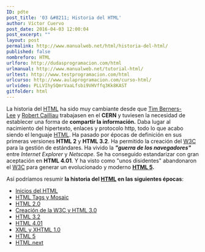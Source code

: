 ```yaml
---
ID: pdte
post_title: '03 &#8211; Historia del HTML'
author: Víctor Cuervo
post_date: 2016-04-03 12:00:04
post_excerpt: ""
layout: post
permalink: http://www.manualweb.net/html/historia-del-html/
published: false
nombreforo: HTML
urlforo: http://dudasprogramacion.com/html
urlmanual: http://www.manualweb.net/tutorial-html/
urltest: http://www.testprogramacion.com/html
urlcurso: http://www.aulaprogramacion.com/curso-html/
urlvideo: PLLVIhySQmrVaaLfsbi9VHVffq3Kk8KAST
gitfolder: html
---
```

La historia del [HTML][1] ha sido muy cambiante desde que [Tim Berners-Lee][2] y [Robert Cailliau][3] trabajasen en el **CERN** y tuviesen la necesidad de establecer una forma de **compartir la información.** Daba lugar al nacimiento del hipertexto, enlaces y protocolo http, todo lo que acabo siendo el lenguaje [HTML][1]. Ha pasado por épocas de definición en sus primeras versiones **HTML 2** y **HTML 3.2**. Ha permitido la creación del [W3C][4] para la gestión de estándares. Ha vivido la ***"guerra de los navegadores"*** entre *Internet Explorer* y *Netscape*. Se ha conseguido estandarizar con gran aceptación en **HTML 4.01**. Y ha visto como "unos disidentes" abandonaron el [W3C][4] para generar un evolucionado y moderno **[HTML 5][5].**

Así podríamos resumir **la historia del [HTML][1] en las siguientes épocas**:

*   [Inicios del HTML][6]
*   [HTML Tags y Mosaic][7]
*   [HTML 2.0][8]
*   [Creación de la W3C y HTML 3.0][9]
*   [HTML 3.2][10]
*   [HTML 4.01][11]
*   [XML y XHTML 1.0][12]
*   [HTML 5][13]
*   [HTML.next][14]  

 [1]: http://www.manualweb.net/tutorial-html/
 [2]: http://www.w3.org/People/Berners-Lee/
 [3]: http://public.web.cern.ch/public/en/people/Cailliau-en.html
 [4]: http://www.w3.org
 [5]: http://www.manualweb.net/tutorial-html5/
 [6]: http://www.manualweb.net/html/historia-del-html-los-inicios/#inicios
 [7]: http://www.manualweb.net/html/historia-del-html-los-inicios/#htmltags
 [8]: http://www.manualweb.net/html/historia-del-html-los-inicios/#html2
 [9]: http://www.manualweb.net/html/historia-del-html-los-inicios/#html3
 [10]: http://www.manualweb.net/html/historia-del-html-los-inicios/#html3_2
 [11]: http://www.manualweb.net/historia-del-html-el-estandar/#html4
 [12]: http://www.manualweb.net/historia-del-html-el-estandar/#xml
 [13]: http://www.manualweb.net/historia-del-html-el-estandar/#html5
 [14]: http://www.manualweb.net/historia-del-html-el-estandar/#next
